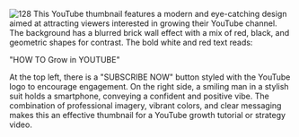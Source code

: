 ![128](https://github.com/user-attachments/assets/c8d0cfbd-f8b8-487f-9cb1-1b33aae2a935)
This YouTube thumbnail features a modern and eye-catching design aimed at attracting viewers interested in growing their YouTube channel. The background has a blurred brick wall effect with a mix of red, black, and geometric shapes for contrast. The bold white and red text reads:  

"HOW TO Grow in YOUTUBE"  

At the top left, there is a "SUBSCRIBE NOW" button styled with the YouTube logo to encourage engagement. On the right side, a smiling man in a stylish suit holds a smartphone, conveying a confident and positive vibe. The combination of professional imagery, vibrant colors, and clear messaging makes this an effective thumbnail for a YouTube growth tutorial or strategy video.
